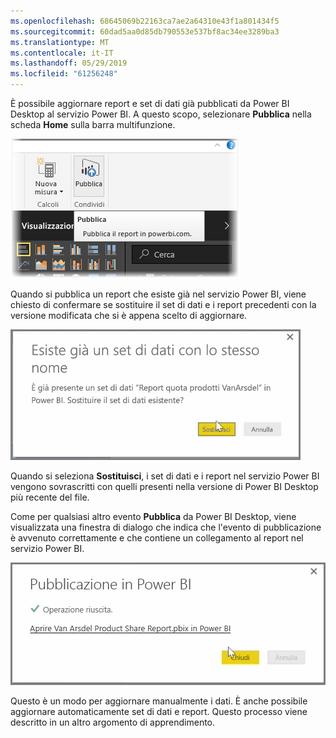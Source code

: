 ```yaml
---
ms.openlocfilehash: 68645069b22163ca7ae2a64310e43f1a801434f5
ms.sourcegitcommit: 60dad5aa0d85db790553e537bf8ac34ee3289ba3
ms.translationtype: MT
ms.contentlocale: it-IT
ms.lasthandoff: 05/29/2019
ms.locfileid: "61256248"
---
```

È possibile aggiornare report e set di dati già pubblicati da Power BI Desktop al servizio Power BI. A questo scopo, selezionare **Pubblica** nella scheda **Home** sulla barra multifunzione.

![](media/4-5-manually-republish-reports/4-5_0.png)

Quando si pubblica un report che esiste già nel servizio Power BI, viene chiesto di confermare se sostituire il set di dati e i report precedenti con la versione modificata che si è appena scelto di aggiornare.

![](media/4-5-manually-republish-reports/4-5_1.png)

Quando si seleziona **Sostituisci**, i set di dati e i report nel servizio Power BI vengono sovrascritti con quelli presenti nella versione di Power BI Desktop più recente del file.

Come per qualsiasi altro evento **Pubblica** da Power BI Desktop, viene visualizzata una finestra di dialogo che indica che l'evento di pubblicazione è avvenuto correttamente e che contiene un collegamento al report nel servizio Power BI.

![](media/4-5-manually-republish-reports/4-5_2.png)

Questo è un modo per aggiornare manualmente i dati. È anche possibile aggiornare automaticamente set di dati e report. Questo processo viene descritto in un altro argomento di apprendimento.

